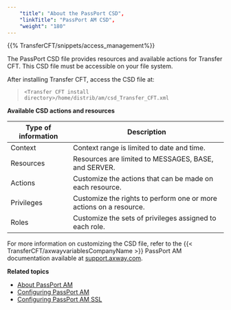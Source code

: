 ```yaml
---
    "title": "About the PassPort CSD",
    "linkTitle": "PassPort AM CSD",
    "weight": "180"
---
```

{{% TransferCFT/snippets/access_management%}}

The PassPort CSD file provides resources and available actions for Transfer CFT. This CSD file must be accessible on your file system.

After installing Transfer CFT, access the CSD file at:

> `<Transfer CFT install directory>/home/distrib/am/csd_Transfer_CFT.xml`

****Available <span id="CSD description"></span>CSD actions and resources****


| Type of information  | Description  |
| --- | --- |
| Context | Context range is limited to date and time. |
| Resources | Resources are limited to MESSAGES, BASE, and SERVER. |
| Actions | Customize the actions that can be made on each resource. |
| Privileges | Customize the rights to perform one or more actions on a resource. |
| Roles | Customize the sets of privileges assigned to each role. |


For more information on customizing the CSD file, refer to the {{< TransferCFT/axwayvariablesCompanyName  >}} PassPort
AM documentation available at [support.axway.com]().

****Related topics****

- [About PassPort AM](../)
- [Configuring PassPort AM](../configure_passport_am)
- [Configuring PassPort AM SSL]()
